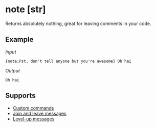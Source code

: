 # note [str]

Returns absolutely nothing, great for leaving comments in your code.

## Example

*Input*
```
{note;Pst, don't tell anyone but you're awesome} Oh hai
```
*Output*
```
Oh hai
```

## Supports

* [Custom commands](/Modules/custom_commands/)
* [Join and leave messages](/Modules/join_leave_messages/)
* [Level-up messages](/Modules/levels/)
